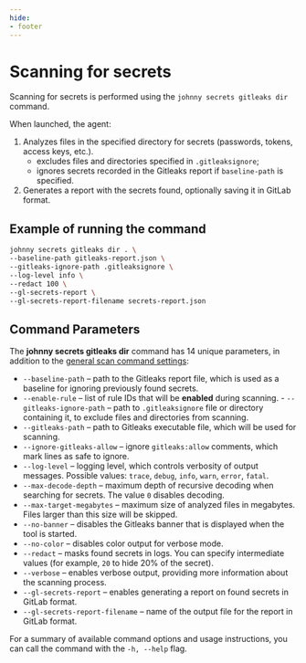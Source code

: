 ```yaml
---
hide:
- footer
---
```


# Scanning for secrets

Scanning for secrets is performed using the `johnny secrets gitleaks dir` command.

When launched, the agent:

1. Analyzes files in the specified directory for secrets (passwords, tokens, access keys, etc.).
	- excludes files and directories specified in `.gitleaksignore`;
	- ignores secrets recorded in the Gitleaks report if `baseline-path` is specified.
2. Generates a report with the secrets found, optionally saving it in GitLab format.

## Example of running the command

```bash
johnny secrets gitleaks dir . \
--baseline-path gitleaks-report.json \
--gitleaks-ignore-path .gitleaksignore \
--log-level info \
--redact 100 \
--gl-secrets-report \
--gl-secrets-report-filename secrets-report.json
```

## Command Parameters

The **johnny secrets gitleaks dir** command has 14 unique parameters, in addition to the [general scan command settings](/agent/scan.en/#_2):

- `--baseline-path` – path to the Gitleaks report file, which is used as a baseline for ignoring previously found secrets.
- `--enable-rule` – list of rule IDs that will be **enabled** during scanning. - `--gitleaks-ignore-path` – path to `.gitleaksignore` file or directory containing it, to exclude files and directories from scanning.
- `--gitleaks-path` – path to Gitleaks executable file, which will be used for scanning.
- `--ignore-gitleaks-allow` – ignore `gitleaks:allow` comments, which mark lines as safe to ignore.
- `--log-level` – logging level, which controls verbosity of output messages. Possible values: `trace`, `debug`, `info`, `warn`, `error`, `fatal`.
- `--max-decode-depth` – maximum depth of recursive decoding when searching for secrets. The value `0` disables decoding.
- `--max-target-megabytes` – maximum size of analyzed files in megabytes. Files larger than this size will be skipped.
- `--no-banner` – disables the Gitleaks banner that is displayed when the tool is started.
- `--no-color` – disables color output for verbose mode.
- `--redact` – masks found secrets in logs. You can specify intermediate values (for example, `20` to hide 20% of the secret).
- `--verbose` – enables verbose output, providing more information about the scanning process.
- `--gl-secrets-report` – enables generating a report on found secrets in GitLab format.
- `--gl-secrets-report-filename` – name of the output file for the report in GitLab format.

For a summary of available command options and usage instructions, you can call the command with the `-h, --help` flag.
